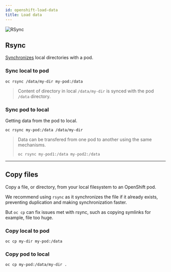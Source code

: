 ```yaml
---
id: openshift-load-data
title: Load data
---
```


![RSync](/dsri-documentation/img/rsync-logo.png)


## Rsync

[Synchronizes](https://docs.openshift.com/enterprise/3.1/dev_guide/copy_files_to_container.html) local directories with a pod.

### Sync local to pod

```shell
oc rsync /data/my-dir my-pod:/data
```

> Content of directory in local `/data/my-dir` is synced with the pod `/data` directory.

### Sync pod to local

Getting data from the pod to local.

```shell
oc rsync my-pod:/data /data/my-dir
```

> Data can be transfered from one pod to another using the same mechanisms.
>
> ```shell
> oc rsync my-pod1:/data my-pod2:/data
> ```

---

## Copy files

Copy a file, or directory, from your local filesystem to an OpenShift pod.

We recommend using `rsync` as it synchronizes the file if it already exists, preventing duplication and making synchronization faster. 

But `oc cp` can fix issues met with rsync, such as copying symlinks for example, file too huge.

### Copy local to pod

```shell
oc cp my-dir my-pod:/data
```

### Copy pod to local

```shell
oc cp my-pod:/data/my-dir .
```
